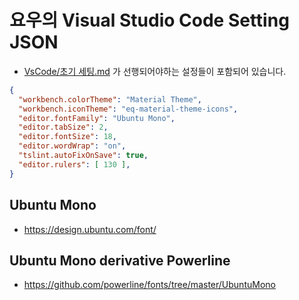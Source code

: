 # 요우의 Visual Studio Code Setting JSON

- [VsCode/초기 세팅.md](https://github.com/uyu423/TIL/blob/master/VsCode/%EC%B4%88%EA%B8%B0%20%EC%84%B8%ED%8C%85.md) 가 선행되어야하는 설정들이 포함되어 있습니다.

```json
{
  "workbench.colorTheme": "Material Theme",
  "workbench.iconTheme": "eq-material-theme-icons",
  "editor.fontFamily": "Ubuntu Mono",
  "editor.tabSize": 2,
  "editor.fontSize": 18,
  "editor.wordWrap": "on",
  "tslint.autoFixOnSave": true,
  "editor.rulers": [ 130 ],
}
```

## Ubuntu Mono
- https://design.ubuntu.com/font/

## Ubuntu Mono derivative Powerline
- https://github.com/powerline/fonts/tree/master/UbuntuMono
